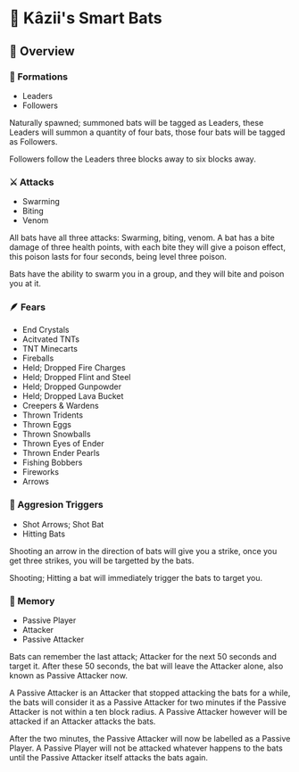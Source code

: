 # 🦇 Kâzii's Smart Bats

## 📜 Overview

### 👥 Formations
- Leaders
- Followers

Naturally spawned; summoned bats will be tagged as Leaders,
these Leaders will summon a quantity of four bats,
those four bats will be tagged as Followers.

Followers follow the Leaders three blocks away to six blocks away.

### ⚔️ Attacks
- Swarming
- Biting
- Venom

All bats have all three attacks: Swarming, biting, venom.
A bat has a bite damage of three health points,
with each bite they will give a poison effect,
this poison lasts for four seconds, being level three poison.

Bats have the ability to swarm you in a group, and they will bite and poison you at it.

### 🪶 Fears
- End Crystals
- Acitvated TNTs
- TNT Minecarts
- Fireballs
- Held; Dropped Fire Charges
- Held; Dropped Flint and Steel
- Held; Dropped Gunpowder
- Held; Dropped Lava Bucket
- Creepers & Wardens
- Thrown Tridents
- Thrown Eggs
- Thrown Snowballs
- Thrown Eyes of Ender
- Thrown Ender Pearls
- Fishing Bobbers
- Fireworks
- Arrows

### 💢 Aggresion Triggers
- Shot Arrows; Shot Bat
- Hitting Bats

Shooting an arrow in the direction of bats will give you a strike,
once you get three strikes, you will be targetted by the bats.

Shooting; Hitting a bat will immediately trigger the bats to target you.

### 🧠 Memory
- Passive Player
- Attacker
- Passive Attacker

Bats can remember the last attack; Attacker for the next 50 seconds and target it.
After these 50 seconds, the bat will leave the Attacker alone, also known as Passive Attacker now.

A Passive Attacker is an Attacker that stopped attacking the bats for a while,
the bats will consider it as a Passive Attacker for two minutes if the Passive Attacker is not within a ten block radius.
A Passive Attacker however will be attacked if an Attacker attacks the bats.

After the two minutes, the Passive Attacker will now be labelled as a Passive Player.
A Passive Player will not be attacked whatever happens to the bats until the Passive Attacker itself attacks the bats again.
